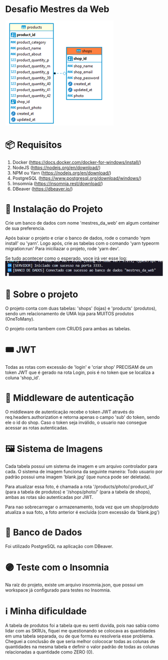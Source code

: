 # Desafio Mestres da Web
<img src='./assets/relations.png'>

# 📦 Requisitos
1. Docker (https://docs.docker.com/docker-for-windows/install/)
2. NodeJS (https://nodejs.org/en/download/)
3. NPM ou Yarn (https://nodejs.org/en/download/)
4. PostgreSQL (https://www.postgresql.org/download/windows/)
5. Imsomnia (https://insomnia.rest/download/)
6. DBeaver (https://dbeaver.io/)


# 🔧 Instalação do Projeto
Crie um banco de dados com nome 'mestres_da_web' em algum container de sua preferencia.

Após baixar o projeto e criar o banco de dados, rode o comando 'npm install' ou 'yarn'. Logo após, crie as tabelas com o comando 'yarn typeorm migration:run'
Para iniciliazar o projeto, rode 'yarn dev'.

Se tudo acontecer como o esperado, voce irá ver esse log:
<img src='./assets/print.png'>

# 💭 Sobre o projeto

O projeto conta com duas tabelas: 'shops' (lojas) e 'products' (produtos), sendo um relacionamento de UMA loja para MUITOS produtos (OneToMany).

O projeto conta tambem com CRUDS para ambas as tabelas.

# 🎟 JWT
Todas as rotas com excessão de 'login' e 'criar shop' PRECISAM de um token JWT que é gerado na rota Login, pois é no token que se localiza a coluna 'shop_id'.

# 🚷 Middleware de autenticação
O middleware de autenticação recebe o token JWT através do req.headers.authorization e retorna apenas o campo 'sub' do token, sendo ele o id do shop. Caso o token seja inválido, o usuario nao consegue acessar as rotas autenticadas.

# 🖼 Sistema de Imagens
Cada tabela possui um sistema de imagem e um arquivo controlador para cada.
O sistema de imagem funciona da seguinte maneira:
Todo usuario por padrão possui uma imagem 'blank.jpg' (que nunca pode ser deletada).

Para atualizar essa foto, é chamada a rota '/products/photo/:product_id' (para a tabela de produtos) e '/shops/photo/' (para a tabela de shops), ambas as rotas são autenticadas por JWT.

Para nao sobrecarregar o armazenamento,  toda vez que um shop/produto atualiza a sua foto, a foto anterior é excluida (com excessão da 'blank.jpg')

# 🎲 Banco de Dados
Foi utilizado PostgreSQL na aplicação com DBeaver.

# 🟣 Teste com o Insomnia  
Na raíz do projeto, existe um arquivo insomnia.json, que possui um workspace já configurado para testes no Insomnia.


# ℹ Minha dificuldade
A tabela de produtos foi a tabela que eu senti duvida, pois nao sabia como lidar com as SKRUs, fiquei me questionando se colocava as quantidades em uma tabela separada, ou de que forma eu resolveria esse problema. Cheguei a conclusão de que seria melhor colococar todas as colunas de quantidades na mesma tabela e definir o valor padrão de todas as colunas relacionadas a quantidade como ZERO (0).
